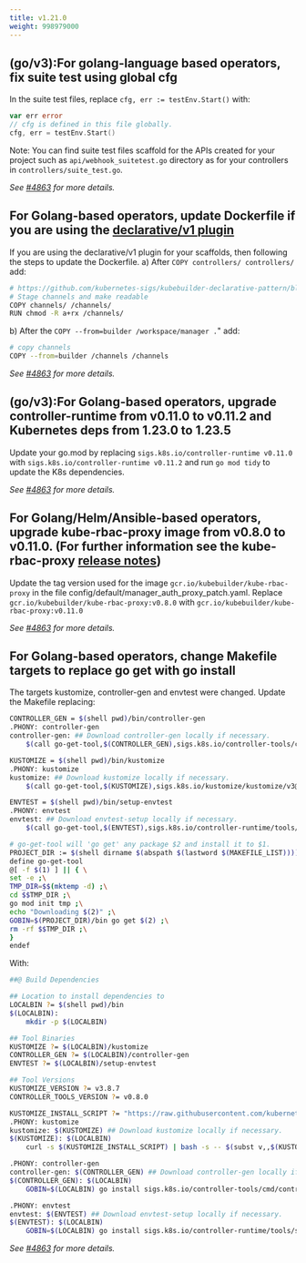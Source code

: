 ```yaml
---
title: v1.21.0
weight: 998979000
---
```


## (go/v3):For golang-language based operators, fix suite test using global cfg

In the suite test files, replace `cfg, err := testEnv.Start()` with:

```go
var err error
// cfg is defined in this file globally.
cfg, err = testEnv.Start()
```

Note: You can find suite test files scaffold for the APIs created for your project
such as `api/webhook_suitetest.go` directory as for your controllers in `controllers/suite_test.go`.

_See [#4863](https://github.com/graphitehealth/operator-sdk/pull/4863) for more details._

## For Golang-based operators, update Dockerfile if you are using the [declarative/v1 plugin](https://book-v3.book.kubebuilder.io/plugins/declarative-v1.html)

If you are using the declarative/v1 plugin for your scaffolds, then following the steps to update the Dockerfile.
a) After `COPY controllers/ controllers/` add:

```sh
# https://github.com/kubernetes-sigs/kubebuilder-declarative-pattern/blob/master/docs/addon/walkthrough/README.md#adding-a-manifest
# Stage channels and make readable
COPY channels/ /channels/
RUN chmod -R a+rx /channels/
```

b)  After the `COPY --from=builder /workspace/manager .`" add:

```sh
# copy channels
COPY --from=builder /channels /channels
```

_See [#4863](https://github.com/graphitehealth/operator-sdk/pull/4863) for more details._

## (go/v3):For Golang-based operators, upgrade controller-runtime from v0.11.0 to v0.11.2 and Kubernetes deps from 1.23.0 to 1.23.5

Update your go.mod by replacing `sigs.k8s.io/controller-runtime v0.11.0` with `sigs.k8s.io/controller-runtime v0.11.2` and run `go mod tidy`
to update the K8s dependencies.

_See [#4863](https://github.com/graphitehealth/operator-sdk/pull/4863) for more details._

## For Golang/Helm/Ansible-based operators, upgrade kube-rbac-proxy image from v0.8.0 to v0.11.0. (For further information see the kube-rbac-proxy [release notes](https://github.com/brancz/kube-rbac-proxy/releases))

Update the tag version used for the image `gcr.io/kubebuilder/kube-rbac-proxy` in the file config/default/manager_auth_proxy_patch.yaml.
Replace `gcr.io/kubebuilder/kube-rbac-proxy:v0.8.0` with `gcr.io/kubebuilder/kube-rbac-proxy:v0.11.0`

_See [#4863](https://github.com/graphitehealth/operator-sdk/pull/4863) for more details._

## For Golang-based operators,  change Makefile targets to replace go get with go install

The targets kustomize, controller-gen and envtest were changed. Update the Makefile replacing:

```sh
CONTROLLER_GEN = $(shell pwd)/bin/controller-gen
.PHONY: controller-gen
controller-gen: ## Download controller-gen locally if necessary.
	$(call go-get-tool,$(CONTROLLER_GEN),sigs.k8s.io/controller-tools/cmd/controller-gen@v0.8.0)

KUSTOMIZE = $(shell pwd)/bin/kustomize
.PHONY: kustomize
kustomize: ## Download kustomize locally if necessary.
	$(call go-get-tool,$(KUSTOMIZE),sigs.k8s.io/kustomize/kustomize/v3@v3.8.7)

ENVTEST = $(shell pwd)/bin/setup-envtest
.PHONY: envtest
envtest: ## Download envtest-setup locally if necessary.
	$(call go-get-tool,$(ENVTEST),sigs.k8s.io/controller-runtime/tools/setup-envtest@latest)

# go-get-tool will 'go get' any package $2 and install it to $1.
PROJECT_DIR := $(shell dirname $(abspath $(lastword $(MAKEFILE_LIST))))
define go-get-tool
@[ -f $(1) ] || { \
set -e ;\
TMP_DIR=$$(mktemp -d) ;\
cd $$TMP_DIR ;\
go mod init tmp ;\
echo "Downloading $(2)" ;\
GOBIN=$(PROJECT_DIR)/bin go get $(2) ;\
rm -rf $$TMP_DIR ;\
}
endef
```

With:

```sh
##@ Build Dependencies

## Location to install dependencies to
LOCALBIN ?= $(shell pwd)/bin
$(LOCALBIN):
	mkdir -p $(LOCALBIN)

## Tool Binaries
KUSTOMIZE ?= $(LOCALBIN)/kustomize
CONTROLLER_GEN ?= $(LOCALBIN)/controller-gen
ENVTEST ?= $(LOCALBIN)/setup-envtest

## Tool Versions
KUSTOMIZE_VERSION ?= v3.8.7
CONTROLLER_TOOLS_VERSION ?= v0.8.0

KUSTOMIZE_INSTALL_SCRIPT ?= "https://raw.githubusercontent.com/kubernetes-sigs/kustomize/master/hack/install_kustomize.sh"
.PHONY: kustomize
kustomize: $(KUSTOMIZE) ## Download kustomize locally if necessary.
$(KUSTOMIZE): $(LOCALBIN)
	curl -s $(KUSTOMIZE_INSTALL_SCRIPT) | bash -s -- $(subst v,,$(KUSTOMIZE_VERSION)) $(LOCALBIN)

.PHONY: controller-gen
controller-gen: $(CONTROLLER_GEN) ## Download controller-gen locally if necessary.
$(CONTROLLER_GEN): $(LOCALBIN)
	GOBIN=$(LOCALBIN) go install sigs.k8s.io/controller-tools/cmd/controller-gen@$(CONTROLLER_TOOLS_VERSION)

.PHONY: envtest
envtest: $(ENVTEST) ## Download envtest-setup locally if necessary.
$(ENVTEST): $(LOCALBIN)
	GOBIN=$(LOCALBIN) go install sigs.k8s.io/controller-runtime/tools/setup-envtest@latest
```

_See [#4863](https://github.com/graphitehealth/operator-sdk/pull/4863) for more details._
